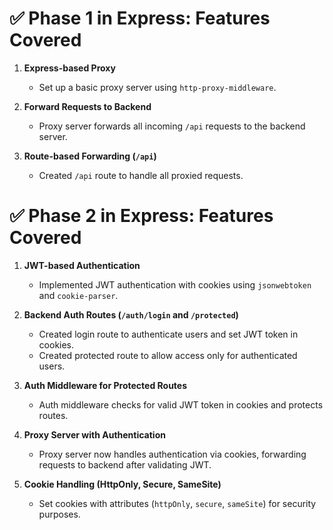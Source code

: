 
# ✅ **Phase 1 in Express: Features Covered**
1. **Express-based Proxy**  
   - Set up a basic proxy server using `http-proxy-middleware`.

2. **Forward Requests to Backend**  
   - Proxy server forwards all incoming `/api` requests to the backend server.

3. **Route-based Forwarding (`/api`)**  
   - Created `/api` route to handle all proxied requests.

# ✅ **Phase 2 in Express: Features Covered**
1. **JWT-based Authentication**  
   - Implemented JWT authentication with cookies using `jsonwebtoken` and `cookie-parser`.

2. **Backend Auth Routes (`/auth/login` and `/protected`)**  
   - Created login route to authenticate users and set JWT token in cookies.  
   - Created protected route to allow access only for authenticated users.

3. **Auth Middleware for Protected Routes**  
   - Auth middleware checks for valid JWT token in cookies and protects routes.

4. **Proxy Server with Authentication**  
   - Proxy server now handles authentication via cookies, forwarding requests to backend after validating JWT.

5. **Cookie Handling (HttpOnly, Secure, SameSite)**  
   - Set cookies with attributes (`httpOnly`, `secure`, `sameSite`) for security purposes.